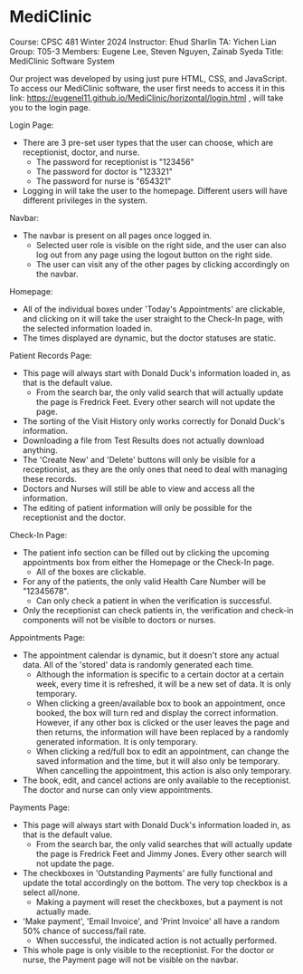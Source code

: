 # MediClinic

Course: CPSC 481 Winter 2024
Instructor: Ehud Sharlin
TA: Yichen Lian
Group: T05-3
Members: Eugene Lee, Steven Nguyen, Zainab Syeda
Title: MediClinic Software System

Our project was developed by using just pure HTML, CSS, and JavaScript. 
To access our MediClinic software, the user first needs to access it in this link: https://eugenel11.github.io/MediClinic/horizontal/login.html , will take you to the login page.

Login Page: 
- There are 3 pre-set user types that the user can choose, which are receptionist, doctor, and nurse.
    - The password for receptionist is "123456"
    - The password for doctor is "123321"
    - The password for nurse is "654321"
- Logging in will take the user to the homepage. Different users will have different privileges in the system.

Navbar: 
- The navbar is present on all pages once logged in. 
    - Selected user role is visible on the right side, and the user can also log out from any page using the logout button on the right side. 
    - The user can visit any of the other pages by clicking accordingly on the navbar. 

Homepage: 
- All of the individual boxes under 'Today's Appointments' are clickable, and clicking on it will take the user straight to the Check-In page, with the selected information loaded in. 
- The times displayed are dynamic, but the doctor statuses are static.

Patient Records Page: 
- This page will always start with Donald Duck's information loaded in, as that is the default value. 
    - From the search bar, the only valid search that will actually update the page is Fredrick Feet. Every other search will not update the page. 
- The sorting of the Visit History only works correctly for Donald Duck's information. 
- Downloading a file from Test Results does not actually download anything. 
- The 'Create New' and 'Delete' buttons will only be visible for a receptionist, as they are the only ones that need to deal with managing these records. 
- Doctors and Nurses will still be able to view and access all the information. 
- The editing of patient information will only be possible for the receptionist and the doctor. 

Check-In Page: 
- The patient info section can be filled out by clicking the upcoming appointments box from either the Homepage or the Check-In page. 
    - All of the boxes are clickable. 
- For any of the patients, the only valid Health Care Number will be "12345678".
    - Can only check a patient in when the verification is successful. 
- Only the receptionist can check patients in, the verification and check-in components will not be visible to doctors or nurses. 

Appointments Page: 
- The appointment calendar is dynamic, but it doesn't store any actual data. All of the 'stored' data is randomly generated each time. 
    - Although the information is specific to a certain doctor at a certain week, every time it is refreshed, it will be a new set of data. It is only temporary.
    - When clicking a green/available box to book an appointment, once booked, the box will turn red and display the correct information. However, if any other box is clicked or the user leaves the page and then returns, the information will have been replaced by a randomly generated information. It is only temporary.
    - When clicking a red/full box to edit an appointment, can change the saved information and the time, but it will also only be temporary. When cancelling the appointment, this action is also only temporary.
- The book, edit, and cancel actions are only available to the receptionist. The doctor and nurse can only view appointments. 

Payments Page: 
- This page will always start with Donald Duck's information loaded in, as that is the default value. 
    - From the search bar, the only valid searches that will actually update the page is Fredrick Feet and Jimmy Jones. Every other search will not update the page. 
- The checkboxes in 'Outstanding Payments' are fully functional and update the total accordingly on the bottom. The very top checkbox is a select all/none. 
    - Making a payment will reset the checkboxes, but a payment is not actually made. 
- 'Make payment', 'Email Invoice', and 'Print Invoice' all have a random 50% chance of success/fail rate. 
    - When successful, the indicated action is not actually performed. 
- This whole page is only visible to the receptionist. For the doctor or nurse, the Payment page will not be visible on the navbar. 